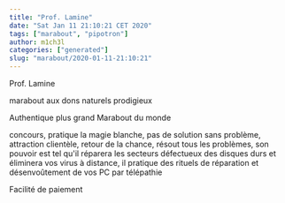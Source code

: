 ```yaml
---
title: "Prof. Lamine"
date: "Sat Jan 11 21:10:21 CET 2020"
tags: ["marabout", "pipotron"]
author: m1ch3l
categories: ["generated"]
slug: "marabout/2020-01-11-21:10:21"
---
```


Prof. Lamine

marabout aux dons naturels prodigieux

Authentique plus grand Marabout du monde

concours, pratique la magie blanche, pas de solution sans problème, attraction clientèle, retour de la chance, résout tous les problèmes, son pouvoir est tel qu'il réparera les secteurs défectueux des disques durs et éliminera vos virus à distance, il pratique des rituels de réparation et désenvoûtement de vos PC par télépathie

Facilité de paiement
